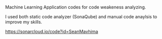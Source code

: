 Machine Learning Application codes for code weakeness analyzing.

I used both static code analyzer (SonaQube) and manual code anaylsis to improve my skills.

https://sonarcloud.io/code?id=SeanMavhima
